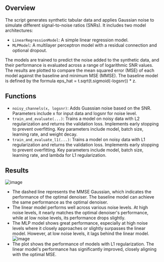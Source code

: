 ## Overview
The script generates synthetic tabular data and applies Gaussian noise to simulate different signal-to-noise ratios (SNRs). It includes two model architectures:
- `LinearRegressionModel`: A simple linear regression model.
- `MLPModel`: A multilayer perceptron model with a residual connection and optional dropout.

The models are trained to predict the noise added to the synthetic data, and their performance is evaluated across a range of logarithmic SNR values. The results are plotted to compare the mean squared error (MSE) of each model against the baseline and minimum MSE (MMSE). The baseline model is defined by the formula eps_hat = t.sqrt(t.sigmoid(-logsnr)) * z.

## Functions
- `noisy_channels(x, logsnr)`: Adds Guassian noise based on the SNR. Parameters include x for input data and logsnr for noise level.
- `train_and_evaluate(...)`: Trains a model on noisy data with L2 regularization and returns the validation loss. Implements early stopping to prevent overfitting. Key parameters include model, batch size, learning rate, and weight decay.
- `train_and_evaluate_l1(...)`: Trains a model on noisy data with L1 regularization and returns the validation loss. Implements early stopping to prevent overfitting. Key parameters include model, batch size, learning rate, and lambda for L1 regularization.
  
## Results
![image](https://github.com/ZhifengWu7/BaselineModelOnTabularData/assets/166958489/2dbc7714-6d38-4d43-af23-ad121043c2fe)
- The dashed line represents the MMSE Gaussian, which indicates the performance of the optimal denoiser. The baseline model can achieve the same performance as the optimal denoiser.
- The linear model performs well across various noise levels. At high noise levels, it nearly matches the optimal denoiser's performance, while at low noise levels, its performance drops slightly.
- The MLP model shows great performance, especially at high noise levels where it closely approaches or slightly surpasses the linear model. However, at low noise levels, it lags behind the linear model.
![image](https://github.com/ZhifengWu7/BaselineModelOnTabularData/assets/166958489/a05d19b7-64f6-4d3d-8d5f-48cd4d5514de)
- The plot shows the performance of models with L1 regularization. The linear model's performance has significantly improved, closely aligning with the optimal MSE.
